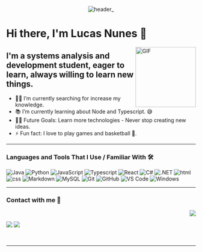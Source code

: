 <div align="center">
  
![header_](https://user-images.githubusercontent.com/71477357/161347219-25cfd180-87b7-47a3-81ab-ae05af41f86d.png)
</div>
  
  # Hi there, I'm Lucas Nunes 👋
<img align="right" alt="GIF" height="160px" src="https://media.giphy.com/media/du3J3cXyzhj75IOgvA/giphy.gif" />

## I'm a systems analysis and development student, eager to learn, always willing to learn new things.

- 👨‍💻 I’m currently searching for increase my knowledge.
- 📚 I’m currently learning about Node and Typescript. 😅
- 💪🏼 Future Goals: Learn more technologies - Never stop creating new ideas.
- ⚡ Fun fact: I love to play games and basketball :basketball:.

---

### Languages and Tools That I Use / Familiar With 🛠 

![Java](http://img.shields.io/badge/-Java-5B4638?style=flat-square&logo=java&logoColor=ffffff&style=flat-square)
![Python](http://img.shields.io/badge/-Python-3776AB?style=flat-square&logo=python&logoColor=ffffff&style=flat-square)
![JavaScript](https://img.shields.io/badge/JavaScript-323330?style=flat-square&logo=javascript&logoColor=F7DF1E&style=flat-square)
![Typescript](https://img.shields.io/badge/TypeScript-007ACC?style=flat-square&logo=typescript&logoColor=white&style=flat-square)
![React](https://img.shields.io/badge/React-20232A?style=flat-square&logo=react&logoColor=61DAFB&style=flat-square)
![C#](https://img.shields.io/badge/C%23-239120?style=flat-square&logo=c-sharp&logoColor=white&style=flat-square)
![.NET](https://img.shields.io/badge/.NET-5C2D91?style=flat-square&logo=.net&logoColor=white&style=flat-square)
![html](https://img.shields.io/badge/HTML-E34F26?style=flat-square&logo=html5&logoColor=white&style=flat-square)
![css](https://img.shields.io/badge/CSS-1572B6?style=flat-square&logo=css3&logoColor=white&style=flat-square)
![Markdown](https://img.shields.io/badge/-Markdown-000000?style=flat-square&logo=markdown&style=flat-square)
![MySQL](https://img.shields.io/badge/-MySQL-4479A1?style=flat-square&logo=mysql&logoColor=ffffff&style=flat-square)
![Git](https://img.shields.io/badge/-Git-%23F05032?style=flat-square&logo=git&logoColor=%23ffffff&style=flat-square)
![GitHub](https://img.shields.io/badge/-GitHub-181717?style=flat-square&logo=github&style=flat-square)
![VS Code](http://img.shields.io/badge/-VS%20Code-007ACC?style=flat-square&logo=visual-studio-code&logoColor=ffffff&style=flat-square)
![Windows](http://img.shields.io/badge/-Windows-0078D6?style=flat-square&logo=windows&logoColor=ffffff&style=flat-square)

---

### Contact with me 📝

<div align="right">

![](https://komarev.com/ghpvc/?username=Lkduarte&style=for-the-badge)
  
</div>

<div>

<a href = "mailto:luke_nunes@hotmail.com"><img src="https://img.shields.io/badge/Email-D14836?style=for-the-badge&logo=gmail&logoColor=white" target="_blank"></a>
<a href="https://www.linkedin.com/in/lucas-nunes-nascimento/" target="_blank"><img src="https://img.shields.io/badge/-LinkedIn-%230077B5?style=for-the-badge&logo=linkedin&logoColor=white" target="_blank"></a>   
</div>

<br />

---
